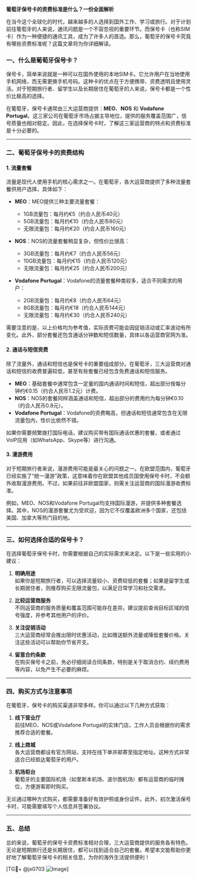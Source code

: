 **葡萄牙保号卡的资费标准是什么？一份全面解析**

在当今这个全球化的时代，越来越多的人选择到国外工作、学习或旅行。对于计划前往葡萄牙的人来说，通讯问题是一个不容忽视的重要环节。而保号卡（也称SIM卡）作为一种便捷的通讯工具，成为了许多人的首选。那么，葡萄牙的保号卡究竟有哪些资费标准呢？这篇文章将为你详细解读。

### 一、什么是葡萄牙保号卡？

保号卡，简单来说就是一种可以在国外使用的本地SIM卡。它允许用户在当地使用手机网络，而无需更换手机号码。这种卡的优点在于方便携带、资费透明且使用灵活。对于短期旅行者、留学生以及长期居住在葡萄牙的人来说，保号卡都是一个性价比极高的选择。

在葡萄牙，保号卡通常由三大运营商提供：**MEO**、**NOS** 和 **Vodafone Portugal**。这三家公司在葡萄牙市场占据主导地位，提供的服务覆盖范围广，信号质量也相对稳定。因此，在选择保号卡时，了解这三家运营商的特点和资费标准是十分必要的。

---

### 二、葡萄牙保号卡的资费结构

#### 1. **流量套餐**
流量是现代人使用手机的核心需求之一。在葡萄牙，各大运营商提供了多种流量套餐供用户选择，具体如下：

- **MEO**：MEO提供三种主要流量套餐：
  - 1GB流量包：每月约€5（约合人民币40元）
  - 5GB流量包：每月约€10（约合人民币80元）
  - 无限流量包：每月约€20（约合人民币160元）

- **NOS**：NOS的流量套餐稍显复杂，但性价比很高：
  - 3GB流量包：每月约€7（约合人民币56元）
  - 10GB流量包：每月约€15（约合人民币120元）
  - 无限流量包：每月约€25（约合人民币200元）

- **Vodafone Portugal**：Vodafone的流量套餐种类较多，适合不同需求的用户：
  - 2GB流量包：每月约€8（约合人民币64元）
  - 8GB流量包：每月约€18（约合人民币144元）
  - 无限流量包：每月约€30（约合人民币240元）

需要注意的是，以上价格均为参考值，实际资费可能会因促销活动或汇率波动有所变化。此外，部分套餐还包含通话分钟数和短信数量，具体以各运营商官网为准。

#### 2. **通话与短信资费**
除了流量外，通话和短信也是保号卡的重要组成部分。在葡萄牙，三大运营商对通话和短信的收费普遍较低，甚至有些套餐已经包含免费通话和短信服务。

- **MEO**：基础套餐中通常包含一定量的国内通话时间和短信，超出部分按每分钟约€0.15（约合人民币1.2元）计费。
- **NOS**：NOS的套餐同样涵盖通话和短信，超出部分的费用约为每分钟€0.10（约合人民币0.8元）。
- **Vodafone Portugal**：Vodafone的资费略高，但通话和短信通常包含在无限流量包内，性价比依然不错。

如果你需要频繁拨打国际电话，建议购买带有国际通话优惠的套餐，或者通过VoIP应用（如WhatsApp、Skype等）进行沟通。

#### 3. **漫游费用**
对于短期旅行者来说，漫游费用可能是最关心的问题之一。在欧盟范围内，葡萄牙已经实施了“统一漫游”政策，这意味着你在欧盟其他成员国使用保号卡时，不会额外收取漫游费用。不过，如果前往非欧盟国家，则需关注运营商的国际漫游收费标准。

例如，MEO、NOS和Vodafone Portugal均支持国际漫游，并提供多种套餐选择。其中，NOS的漫游套餐尤为受欢迎，因为它不仅覆盖欧洲多个国家，还包括美国、加拿大等热门目的地。

---

### 三、如何选择合适的保号卡？

在选择葡萄牙保号卡时，你需要根据自己的实际需求来决定。以下是一些实用的小建议：

1. **明确用途**  
   如果你是短期旅行者，可以选择流量较小、资费较低的套餐；如果是留学生或长期居住者，则推荐购买无限流量包，以满足日常学习和社交需求。

2. **比较运营商服务**  
   不同运营商的服务质量和覆盖范围可能存在差异。建议提前查询目标区域的信号强度，并参考其他用户的评价。

3. **关注促销活动**  
   三大运营商经常会推出限时优惠活动，比如赠送额外流量或降低套餐价格。关注这些活动可以帮助你节省开支。

4. **留意合约条款**  
   在购买保号卡之前，务必仔细阅读合同条款，特别是关于取消合约、续约费用等内容，以免产生不必要的麻烦。

---

### 四、购买方式与注意事项

在葡萄牙，保号卡的购买渠道非常多样。你可以通过以下几种方式获取：

1. **线下营业厅**  
   前往MEO、NOS或Vodafone Portugal的实体门店，工作人员会根据你的需求推荐合适的套餐。

2. **线上商城**  
   各大运营商都设有官方网站，支持在线下单并邮寄至指定地址。这种方式非常适合已经抵达葡萄牙的用户。

3. **机场柜台**  
   葡萄牙的主要国际机场（如里斯本机场、波尔图机场）都有运营商的临时摊位，方便游客即时购买。

无论通过哪种方式购买，都需要准备好有效护照或身份证件。此外，初次激活保号卡时，可能需要填写个人信息并签署协议。

---

### 五、总结

总的来说，葡萄牙的保号卡资费标准相对合理，三大运营商提供的服务各有特色。无论是短期旅行还是长期居住，都可以找到适合自己的套餐。希望本文能帮助你更好地了解葡萄牙保号卡的相关信息，为你的海外生活提供便利！

[TG💪+ @jx0703 ![Image](https://github.com/user-attachments/assets/dbca1d08-cadb-493c-b0ec-ad6f7a83f270)]